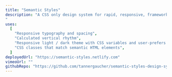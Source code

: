 ```yaml
---
title: "Semantic Styles"
description: "A CSS only design system for rapid, responsive, framework agnostic UI prototyping
"
uses:
  [
    "Responsive typography and spacing",
    "Calculated vertical rhythm",
    "Responsive light / dark theme with CSS variables and user-prefers media query",
    "CSS classes that match semantic HTML elements",
  ]
deployedUrl: "https://semantic-styles.netlify.com"
vimeoUrl: ""
githubRepo: "https://github.com/tannergaucher/semantic-styles-design-system"
---
```

